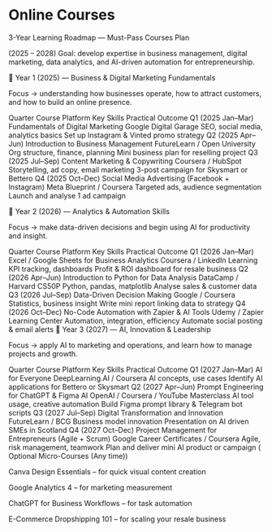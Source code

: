# Online Courses

3-Year Learning Roadmap — Must-Pass Courses Plan

(2025 – 2028)
Goal: develop expertise in business management, digital marketing, data analytics, and AI-driven automation for entrepreneurship.

🧭 Year 1 (2025) — Business & Digital Marketing Fundamentals

Focus → understanding how businesses operate, how to attract customers, and how to build an online presence.

Quarter	Course	Platform	Key Skills	Practical Outcome
Q1 (2025 Jan–Mar)	Fundamentals of Digital Marketing	Google Digital Garage	SEO, social media, analytics basics	Set up Instagram & Vinted promo strategy
Q2 (2025 Apr–Jun)	Introduction to Business Management	FutureLearn / Open University	Org structure, finance, planning	Mini business plan for reselling project
Q3 (2025 Jul–Sep)	Content Marketing & Copywriting	Coursera / HubSpot	Storytelling, ad copy, email marketing	3-post campaign for Skysmart or Bettero
Q4 (2025 Oct–Dec)	Social Media Advertising (Facebook + Instagram)	Meta Blueprint / Coursera	Targeted ads, audience segmentation	Launch and analyse 1 ad campaign

🧮 Year 2 (2026) — Analytics & Automation Skills

Focus → make data-driven decisions and begin using AI for productivity and insight.

Quarter	Course	Platform	Key Skills	Practical Outcome
Q1 (2026 Jan–Mar)	Excel / Google Sheets for Business Analytics	Coursera / LinkedIn Learning	KPI tracking, dashboards	Profit & ROI dashboard for resale business
Q2 (2026 Apr–Jun)	Introduction to Python for Data Analysis	DataCamp / Harvard CS50P	Python, pandas, matplotlib	Analyse sales & customer data
Q3 (2026 Jul–Sep)	Data-Driven Decision Making	Google / Coursera	Statistics, business insight	Write mini report linking data to strategy
Q4 (2026 Oct–Dec)	No-Code Automation with Zapier & AI Tools	Udemy / Zapier Learning Center	Automation, integration, efficiency	Automate social posting & email alerts
🤖 Year 3 (2027) — AI, Innovation & Leadership

Focus → apply AI to marketing and operations, and learn how to manage projects and growth.

Quarter	Course	Platform	Key Skills	Practical Outcome
Q1 (2027 Jan–Mar)	AI for Everyone	DeepLearning.AI / Coursera	AI concepts, use cases	Identify AI applications for Bettero or Skysmart
Q2 (2027 Apr–Jun)	Prompt Engineering for ChatGPT & Figma AI	OpenAI / Coursera / YouTube Masterclass	AI tool usage, creative automation	Build Figma prompt library & Telegram bot scripts
Q3 (2027 Jul–Sep)	Digital Transformation and Innovation	FutureLearn / BCG	Business model innovation	Presentation on AI driven SMEs in Scotland
Q4 (2027 Oct–Dec)	Project Management for Entrepreneurs (Agile + Scrum)	Google Career Certificates / Coursera	Agile, risk management, teamwork	Plan and deliver mini AI product or campaign
( Optional Micro-Courses (Any time))

Canva Design Essentials – for quick visual content creation

Google Analytics 4 – for marketing measurement

ChatGPT for Business Workflows – for task automation

E-Commerce Dropshipping 101 – for scaling your resale business
